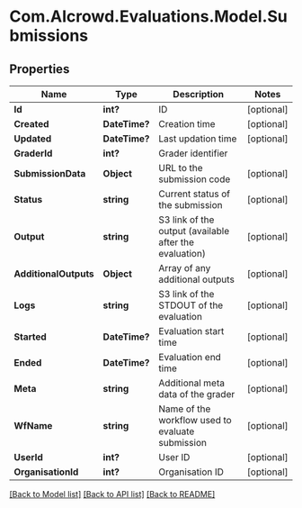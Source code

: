 # Com.AIcrowd.Evaluations.Model.Submissions
## Properties

Name | Type | Description | Notes
------------ | ------------- | ------------- | -------------
**Id** | **int?** | ID | [optional] 
**Created** | **DateTime?** | Creation time | [optional] 
**Updated** | **DateTime?** | Last updation time | [optional] 
**GraderId** | **int?** | Grader identifier | 
**SubmissionData** | **Object** | URL to the submission code | [optional] 
**Status** | **string** | Current status of the submission | [optional] 
**Output** | **string** | S3 link of the output (available after the evaluation) | [optional] 
**AdditionalOutputs** | **Object** | Array of any additional outputs | [optional] 
**Logs** | **string** | S3 link of the STDOUT of the evaluation | [optional] 
**Started** | **DateTime?** | Evaluation start time | [optional] 
**Ended** | **DateTime?** | Evaluation end time | [optional] 
**Meta** | **string** | Additional meta data of the grader | [optional] 
**WfName** | **string** | Name of the workflow used to evaluate submission | [optional] 
**UserId** | **int?** | User ID | [optional] 
**OrganisationId** | **int?** | Organisation ID | [optional] 

[[Back to Model list]](../README.md#documentation-for-models) [[Back to API list]](../README.md#documentation-for-api-endpoints) [[Back to README]](../README.md)

